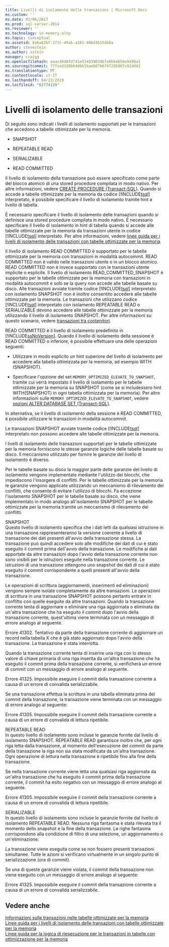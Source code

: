 ```yaml
---
title: Livelli di isolamento delle transazioni | Microsoft Docs
ms.custom: ''
ms.date: 03/06/2017
ms.prod: sql-server-2014
ms.reviewer: ''
ms.technology: in-memory-oltp
ms.topic: conceptual
ms.assetid: 8a6a82bf-273c-40ab-a101-46bd3615db8a
author: stevestein
ms.author: sstein
manager: craigg
ms.openlocfilehash: eaac46d0fd741e53493903d6fe0bb4656e9499a1
ms.sourcegitcommit: f7fced330b64d6616aeb8766747295807c92dd41
ms.translationtype: MT
ms.contentlocale: it-IT
ms.lasthandoff: 04/23/2019
ms.locfileid: "62774129"
---
```

# <a name="transaction-isolation-levels"></a>Livelli di isolamento delle transazioni
  Di seguito sono indicati i livelli di isolamento supportati per le transazioni che accedono a tabelle ottimizzate per la memoria.  
  
-   SNAPSHOT  
  
-   REPEATABLE READ  
  
-   SERIALIZABLE  
  
-   READ COMMITTED  
  
 Il livello di isolamento della transazione può essere specificato come parte del blocco atomico di una stored procedure compilata in modo nativo. Per altre informazioni, vedere [CREATE PROCEDURE &#40;Transact-SQL&#41;](/sql/t-sql/statements/create-procedure-transact-sql). Quando si accede a tabelle ottimizzate per la memoria da codice [!INCLUDE[tsql](../includes/tsql-md.md)] interpretato, è possibile specificare il livello di isolamento tramite hint a livello di tabella.  
  
 È necessario specificare il livello di isolamento delle transazioni quando si definisce una stored procedure compilata in modo nativo. È necessario specificare il livello di isolamento in hint di tabella quando si accede alle tabelle ottimizzate per la memoria da transazioni utente in codice [!INCLUDE[tsql](../includes/tsql-md.md)] interpretato. Per altre informazioni, vedere [linee guida per i livelli di isolamento delle transazioni con tabelle ottimizzate per la memoria](../relational-databases/in-memory-oltp/memory-optimized-tables.md).  
  
 Il livello di isolamento READ COMMITTED è supportato per le tabelle ottimizzate per la memoria con transazioni in modalità autocommit. READ COMMITTED non è valido nelle transazioni utente o in un blocco atomico. READ COMMITTED non è invece supportato con le transazioni utente implicite o esplicite. Il livello di isolamento READ_COMMITTED_SNAPSHOT è supportato per le tabelle ottimizzate per la memoria con transazioni in modalità autocommit e solo se la query non accede alle tabelle basate su disco. Alle transazioni avviate tramite codice [!INCLUDE[tsql](../includes/tsql-md.md)] interpretato con isolamento SNAPSHOT non è inoltre consentito accedere alle tabelle ottimizzate per la memoria. Le transazioni che utilizzano codice [!INCLUDE[tsql](../includes/tsql-md.md)] interpretato con isolamento REPEATABLE READ o SERIALIZABLE devono accedere alle tabelle ottimizzate per la memoria utilizzando il livello di isolamento SNAPSHOT. Per altre informazioni su questo scenario, vedere [transazioni tra contenitori](cross-container-transactions.md).  
  
 READ COMMITTED è il livello di isolamento predefinito in [!INCLUDE[ssNoVersion](../includes/ssnoversion-md.md)]. Quando il livello di isolamento della sessione è READ COMMITTED o inferiore, è possibile effettuare una delle operazioni seguenti:  
  
-   Utilizzare in modo esplicito un hint superiore del livello di isolamento per accedere alla tabella ottimizzata per la memoria, ad esempio WITH (SNAPSHOT).  
  
-   Specificare l'opzione del set `MEMORY_OPTIMIZED_ELEVATE_TO_SNAPSHOT`, tramite cui verrà impostato il livello di isolamento per le tabelle ottimizzate per la memoria su SNAPSHOT (come se si includessero hint WITH(SNAPSHOT) in ogni tabella ottimizzata per la memoria). Per altre informazioni sulle `MEMORY_OPTIMIZED_ELEVATE_TO_SNAPSHOT`, vedere [opzioni ALTER DATABASE SET &#40;Transact-SQL&#41;](/sql/t-sql/statements/alter-database-transact-sql-set-options).  
  
 In alternativa, se il livello di isolamento della sessione è READ COMMITTED, è possibile utilizzare le transazioni in modalità autocommit.  
  
 Le transazioni SNAPSHOT avviate tramite codice [!INCLUDE[tsql](../includes/tsql-md.md)] interpretato non possono accedere alle tabelle ottimizzate per la memoria.  
  
 I livelli di isolamento delle transazioni supportati per le tabelle ottimizzate per la memoria forniscono le stesse garanzie logiche delle tabelle basate su disco. Il meccanismo utilizzato per fornire le garanzie del livello di isolamento è diverso.  
  
 Per le tabelle basate su disco la maggior parte delle garanzie del livello di isolamento vengono implementate mediante l'utilizzo dei blocchi, che impediscono l'insorgere di conflitti. Per le tabelle ottimizzate per la memoria le garanzie vengono applicate utilizzando un meccanismo di rilevamento dei conflitti, che consente di evitare l'utilizzo di blocchi. Fa eccezione l'isolamento SNAPSHOT per le tabelle basate su disco, che viene implementato in modo analogo all'isolamento SNAPSHOT per le tabelle ottimizzate per la memoria tramite un meccanismo di rilevamento dei conflitti.  
  
 SNAPSHOT  
 Questo livello di isolamento specifica che i dati letti da qualsiasi istruzione in una transazione rappresenteranno la versione coerente a livello di transazione dei dati presenti all'avvio della transazione stessa. La transazione può quindi accedere solo alle modifiche dei dati di cui è stato eseguito il commit prima dell'avvio della transazione. Le modifiche ai dati apportate da altre transazioni dopo l'avvio della transazione corrente non sono visibili per le istruzioni eseguite nella transazione corrente. Le istruzioni di una transazione ottengono uno snapshot dei dati di cui è stato eseguito il commit corrispondente a quelli presenti all'avvio della transazione.  
  
 Le operazioni di scrittura (aggiornamenti, inserimenti ed eliminazioni) vengono sempre isolate completamente da altre transazioni. Le operazioni di scrittura in una transazione SNAPSHOT possono pertanto entrare in conflitto con quelle eseguite da altre transazioni. Quando la transazione corrente tenta di aggiornare o eliminare una riga aggiornata o eliminata da un'altra transazione che ha eseguito il commit dopo l'avvio della transazione corrente, quest'ultima viene terminata con un messaggio di errore analogo al seguente.  
  
 Errore 41302. Tentativo da parte della transazione corrente di aggiornare un record nella tabella X che è già stato aggiornato dopo l'avvio della transazione. La transazione è stata interrotta.  
  
 Quando la transazione corrente tenta di inserire una riga con lo stesso valore di chiave primaria di una riga inserita da un'altra transazione che ha eseguito il commit prima della transazione corrente, si verificherà un errore di commit con un messaggio di errore analogo al seguente.  
  
 Errore 41325. Impossibile eseguire il commit della transazione corrente a causa di un errore di convalida serializzabile.  
  
 Se una transazione effettua la scrittura in una tabella eliminata prima del commit della transazione, la transazione viene terminata con un messaggio di errore analogo al seguente:  
  
 Errore 41305. Impossibile eseguire il commit della transazione corrente a causa di un errore di convalida di lettura ripetibile.  
  
 REPEATABLE READ  
 In questo livello di isolamento sono incluse le garanzie fornite dal livello di isolamento SNAPSHOT. REPEATABLE READ garantisce inoltre che, per ogni riga letta dalla transazione, al momento dell'esecuzione del commit da parte della transazione la riga non sia stata modificata da un'altra transazione. Ogni operazione di lettura nella transazione è ripetibile fino alla fine della transazione.  
  
 Se nella transazione corrente viene letta una qualsiasi riga aggiornata da un'altra transazione che ha eseguito il commit prima della transazione corrente, il commit ha esito negativo con un messaggio di errore analogo al seguente.  
  
 Errore 41305. Impossibile eseguire il commit della transazione corrente a causa di un errore di convalida di lettura ripetibile.  
  
 SERIALIZABLE  
 In questo livello di isolamento sono incluse le garanzie fornite dal livello di isolamento REPEATABLE READ. Nessuna riga fantasma è stata rilevata tra il momento dello snapshot e la fine della transazione. Le righe fantasma corrispondono alla condizione di filtro di una selezione, un aggiornamento o un'eliminazione.  
  
 La transazione viene eseguita come se non fossero presenti transazioni simultanee. Tutte le azioni si verificano virtualmente in un singolo punto di serializzazione (ora di commit).  
  
 Se una di queste garanzie viene violata, il commit della transazione non viene eseguito con un messaggio di errore analogo al seguente:  
  
 Errore 41325. Impossibile eseguire il commit della transazione corrente a causa di un errore di convalida serializzabile.  
  
## <a name="see-also"></a>Vedere anche  
 [Informazioni sulle transazioni nelle tabelle ottimizzate per la memoria](../../2014/database-engine/understanding-transactions-on-memory-optimized-tables.md)   
 [Linee guida per i livelli di isolamento delle transazioni con tabelle ottimizzate per la memoria](../relational-databases/in-memory-oltp/memory-optimized-tables.md)   
 [Linee guida per la logica di riesecuzione per le transazioni in tabelle con ottimizzazione per la memoria](../../2014/database-engine/guidelines-for-retry-logic-for-transactions-on-memory-optimized-tables.md)  
  
  

